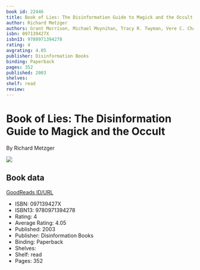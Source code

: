 ```yaml
---
book id: 22446
title: Book of Lies: The Disinformation Guide to Magick and the Occult
author: Richard Metzger
authors: Grant Morrison, Michael Moynihan, Tracy R. Twyman, Vere C. Chappell, Mark Pesce, Genesis P-Orridge, Paul Laffoley, Daniel Pinchbeck, Nevill Drury, Donald Tyson, Erik Davis
isbn: 097139427X
isbn13: 9780971394278
rating: 4
avgrating: 4.05
publisher: Disinformation Books
binding: Paperback
pages: 352
published: 2003
shelves: 
shelf: read
review: 
---
```


# Book of Lies: The Disinformation Guide to Magick and the Occult

By Richard Metzger

![](https://i.gr-assets.com/images/S/compressed.photo.goodreads.com/books/1403206437l/22446.jpg)

## Book data

[GoodReads ID/URL](https://www.goodreads.com/book/show/22446)

- ISBN: 097139427X
- ISBN13: 9780971394278
- Rating: 4
- Average Rating: 4.05
- Published: 2003
- Publisher: Disinformation Books
- Binding: Paperback
- Shelves: 
- Shelf: read
- Pages: 352

